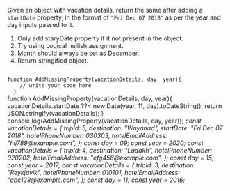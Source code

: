 Given an object with vacation details, return the same after adding a `startDate` property, in the format of `"Fri Dec 07 2018"` as per the year and day inputs passed to it.

1. Only add staryDate property if it not present in the object.
2. Try using Logical nullish assignment.
3. Month should always be set as December.
4. Return stringified object.

<Editor lang="javascript" type="exercise" testMode="multipleInput">
<code>
function AddMissingProperty(vacationDetails, day, year){
    // write your code here
  }
</code>

<solution>
function AddMissingProperty(vacationDetails, day, year){
        vacationDetails.startDate ??= new Date(year, 11, day).toDateString();
        return JSON.stringify(vacationDetails);
    }
</solution>

<testcases>
<caller>
console.log(AddMissingProperty(vacationDetails, day, year));
</caller>
<testcase>
<i>
const vacationDetails = {
  tripId: 5,
  destination: "Wayanad",
  startDate: "Fri Dec 07 2018",
  hotelPhoneNumber: 030303,
  hotelEmailAddress: "hij789@example.com",
};
const day = 09;
const year = 2020;
</i>
</testcase>
<testcase>
<i>
const vacationDetails = {
  tripId: 4,
  destination: "Ladakh",
  hotelPhoneNumber: 020202,
  hotelEmailAddress: "efg456@example.com",
};
const day = 15;
const year = 2017;
</i>
</testcase>
<testcase>
<i>
const vacationDetails = {
  tripId: 3,
  destination: "Reykjavík",
  hotelPhoneNumber: 010101,
  hotelEmailAddress: "abc123@example.com",
};
const day = 11;
const year = 2016;
</i>
</testcase>
</testcases>
</Editor>